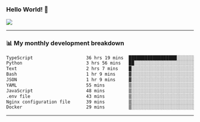 ### Hello World! 👋

<a>
  <img align="center" src="https://github-readme-stats.vercel.app/api?username=megatunger&count_private=true&include_all_commits=true&bg_color=30,56CCF2,2F80ED&title_color=fff&text_color=fff" />
</a>

------
### 📊 My monthly development breakdown

<!--START_SECTION:waka-->

```txt
TypeScript                    36 hrs 19 mins  ██████████████████░░░░░░░   71.70 %
Python                        3 hrs 56 mins   ██░░░░░░░░░░░░░░░░░░░░░░░   07.79 %
Text                          2 hrs 7 mins    █░░░░░░░░░░░░░░░░░░░░░░░░   04.19 %
Bash                          1 hr 9 mins     ▓░░░░░░░░░░░░░░░░░░░░░░░░   02.29 %
JSON                          1 hr 9 mins     ▓░░░░░░░░░░░░░░░░░░░░░░░░   02.29 %
YAML                          55 mins         ▒░░░░░░░░░░░░░░░░░░░░░░░░   01.83 %
JavaScript                    48 mins         ▒░░░░░░░░░░░░░░░░░░░░░░░░   01.61 %
.env file                     43 mins         ▒░░░░░░░░░░░░░░░░░░░░░░░░   01.42 %
Nginx configuration file      39 mins         ▒░░░░░░░░░░░░░░░░░░░░░░░░   01.29 %
Docker                        29 mins         ▒░░░░░░░░░░░░░░░░░░░░░░░░   00.97 %
```

<!--END_SECTION:waka-->

------
